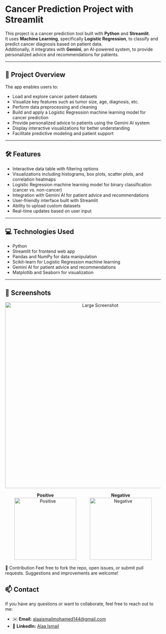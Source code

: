 # Cancer Prediction Project with Streamlit

This project is a cancer prediction tool built with **Python** and **Streamlit**.  
It uses **Machine Learning**, specifically **Logistic Regression**, to classify and predict cancer diagnosis based on patient data.  
Additionally, it integrates with **Gemini**, an AI-powered system, to provide personalized advice and recommendations for patients.

---

## 🚀 Project Overview

The app enables users to:

- Load and explore cancer patient datasets  
- Visualize key features such as tumor size, age, diagnosis, etc.  
- Perform data preprocessing and cleaning  
- Build and apply a Logistic Regression machine learning model for cancer prediction  
- Provide personalized advice to patients using the Gemini AI system  
- Display interactive visualizations for better understanding  
- Facilitate predictive modeling and patient support

---

## 🛠 Features

- Interactive data table with filtering options  
- Visualizations including histograms, box plots, scatter plots, and correlation heatmaps  
- Logistic Regression machine learning model for binary classification (cancer vs. non-cancer)  
- Integration with Gemini AI for patient advice and recommendations  
- User-friendly interface built with Streamlit  
- Ability to upload custom datasets  
- Real-time updates based on user input

---

## 💻 Technologies Used

- Python  
- Streamlit for frontend web app  
- Pandas and NumPy for data manipulation  
- Scikit-learn for Logistic Regression machine learning  
- Gemini AI for patient advice and recommendations  
- Matplotlib and Seaborn for visualization  

---
## 📸 Screenshots

<p align="center">
  <img src="https://github.com/user-attachments/assets/5fae6adf-09e1-41c8-b839-536bd77a9b9a" alt="Large Screenshot" width="600" />
</p>

<p align="center">
  <span style="display: inline-block; text-align: center; margin-right: 40px;">
    <b>Positive</b><br />
    <img src="https://github.com/user-attachments/assets/3e865b4b-b537-4d73-ab94-646330812e16" alt="Positive" width="200" />
  </span>
  
  <span style="display: inline-block; text-align: center;">
    <b>Negative</b><br />
    <img src="https://github.com/user-attachments/assets/2cff5c06-98d7-4659-a1fd-3b123d6383dd" alt="Negative" width="200" />
  </span>
</p>



🤝 Contribution
Feel free to fork the repo, open issues, or submit pull requests. Suggestions and improvements are welcome!

## 📫 Contact

If you have any questions or want to collaborate, feel free to reach out to me:

- ✉️ **Email:** [alaaismailmohamed144@gmail.com](mailto:alaaismailmohamed144@gmail.com)  
- 🔗 **LinkedIn:** [Alaa Ismail](https://www.linkedin.com/in/alaa-ismail-b09493264)


